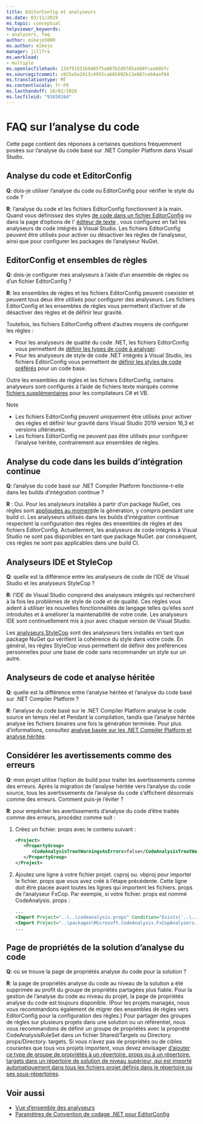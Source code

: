 ```yaml
---
title: EditorConfig et analyseurs
ms.date: 03/11/2019
ms.topic: conceptual
helpviewer_keywords:
- analyzers, faq
author: mikejo5000
ms.author: mikejo
manager: jillfra
ms.workload:
- multiple
ms.openlocfilehash: 134f91531b9485f5a887b2d9785a490fcea605fc
ms.sourcegitcommit: c025a5e2013c4955ca685092b13e887ce64aaf64
ms.translationtype: MT
ms.contentlocale: fr-FR
ms.lasthandoff: 10/02/2020
ms.locfileid: "91659164"
---
```

# <a name="code-analysis-faq"></a>FAQ sur l’analyse du code

Cette page contient des réponses à certaines questions fréquemment posées sur l’analyse du code basé sur .NET Compiler Platform dans Visual Studio.

## <a name="code-analysis-versus-editorconfig"></a>Analyse du code et EditorConfig

**Q**: dois-je utiliser l’analyse du code ou EditorConfig pour vérifier le style du code ?

**R**: l’analyse du code et les fichiers EditorConfig fonctionnent à la main. Quand vous définissez des styles [de code dans un fichier EditorConfig](/dotnet/fundamentals/code-analysis/code-style-rule-options) ou dans la page d’options de l' [éditeur de texte](../ide/code-styles-and-code-cleanup.md) , vous configurez en fait les analyseurs de code intégrés à Visual Studio. Les fichiers EditorConfig peuvent être utilisés pour activer ou désactiver les règles de l’analyseur, ainsi que pour configurer les packages de l’analyseur NuGet.

## <a name="editorconfig-versus-rule-sets"></a>EditorConfig et ensembles de règles

**Q**: dois-je configurer mes analyseurs à l’aide d’un ensemble de règles ou d’un fichier EditorConfig ?

**R**: les ensembles de règles et les fichiers EditorConfig peuvent coexister et peuvent tous deux être utilisés pour configurer des analyseurs. Les fichiers EditorConfig et les ensembles de règles vous permettent d’activer et de désactiver des règles et de définir leur gravité.

Toutefois, les fichiers EditorConfig offrent d’autres moyens de configurer les règles :

- Pour les analyseurs de qualité du code .NET, les fichiers EditorConfig vous permettent de [définir les types de code à analyser](/dotnet/fundamentals/code-analysis/code-quality-rule-options).
- Pour les analyseurs de style de code .NET intégrés à Visual Studio, les fichiers EditorConfig vous permettent de [définir les styles de code préférés](/dotnet/fundamentals/code-analysis/code-style-rule-options) pour un code base.

Outre les ensembles de règles et les fichiers EditorConfig, certains analyseurs sont configurés à l’aide de fichiers texte marqués comme [fichiers supplémentaires](../ide/build-actions.md#build-action-values) pour les compilateurs C# et VB.

> [!NOTE]
> - Les fichiers EditorConfig peuvent uniquement être utilisés pour activer des règles et définir leur gravité dans Visual Studio 2019 version 16,3 et versions ultérieures.
> - Les fichiers EditorConfig ne peuvent pas être utilisés pour configurer l’analyse héritée, contrairement aux ensembles de règles.

## <a name="code-analysis-in-ci-builds"></a>Analyse du code dans les builds d’intégration continue

**Q**: l’analyse du code basé sur .NET Compiler Platform fonctionne-t-elle dans les builds d’intégration continue ?

**R** : Oui. Pour les analyseurs installés à partir d’un package NuGet, ces règles sont [appliquées au moment](roslyn-analyzers-overview.md#build-errors)de la génération, y compris pendant une build ci. Les analyseurs utilisés dans les builds d’intégration continue respectent la configuration des règles des ensembles de règles et des fichiers EditorConfig. Actuellement, les analyseurs de code intégrés à Visual Studio ne sont pas disponibles en tant que package NuGet. par conséquent, ces règles ne sont pas applicables dans une build CI.

## <a name="ide-analyzers-versus-stylecop"></a>Analyseurs IDE et StyleCop

**Q**: quelle est la différence entre les analyseurs de code de l’IDE de Visual Studio et les analyseurs StyleCop ?

**R**: l’IDE de Visual Studio comprend des analyseurs intégrés qui recherchent à la fois les problèmes de style de code et de qualité. Ces règles vous aident à utiliser les nouvelles fonctionnalités de langage telles qu’elles sont introduites et à améliorer la maintenabilité de votre code. Les analyseurs IDE sont continuellement mis à jour avec chaque version de Visual Studio.

Les [analyseurs StyleCop](https://github.com/DotNetAnalyzers/StyleCopAnalyzers) sont des analyseurs tiers installés en tant que package NuGet qui vérifient la cohérence du style dans votre code. En général, les règles StyleCop vous permettent de définir des préférences personnelles pour une base de code sans recommander un style sur un autre.

## <a name="code-analyzers-versus-legacy-analysis"></a>Analyseurs de code et analyse héritée

**Q**: quelle est la différence entre l’analyse héritée et l’analyse du code basé sur .NET Compiler Platform ?

**R**: l’analyse du code basé sur le .NET Compiler Platform analyse le code source en temps réel et Pendant la compilation, tandis que l’analyse héritée analyse les fichiers binaires une fois la génération terminée. Pour plus d’informations, consultez [analyse basée sur les .NET Compiler Platform et analyse héritée](../code-quality/fxcop-analyzers-faq.md#whats-the-difference-between-legacy-fxcop-and-fxcop-analyzers).

## <a name="treat-warnings-as-errors"></a>Considérer les avertissements comme des erreurs

**Q**: mon projet utilise l’option de build pour traiter les avertissements comme des erreurs. Après la migration de l’analyse héritée vers l’analyse du code source, tous les avertissements de l’analyse du code s’affichent désormais comme des erreurs. Comment puis-je l’éviter ?

**R**: pour empêcher les avertissements d’analyse du code d’être traités comme des erreurs, procédez comme suit :

  1. Créez un fichier. props avec le contenu suivant :

     ```xml
     <Project>
        <PropertyGroup>
           <CodeAnalysisTreatWarningsAsErrors>false</CodeAnalysisTreatWarningsAsErrors>
        </PropertyGroup>
     </Project>
     ```

  2. Ajoutez une ligne à votre fichier projet. csproj ou. vbproj pour importer le fichier. props que vous avez créé à l’étape précédente. Cette ligne doit être placée avant toutes les lignes qui importent les fichiers. props de l’analyseur FxCop. Par exemple, si votre fichier. props est nommé CodeAnalysis. props :

     ```xml
     ...
     <Import Project="..\..\codeanalysis.props" Condition="Exists('..\..\codeanalysis.props')" />
     <Import Project="..\packages\Microsoft.CodeAnalysis.FxCopAnalyzers.2.6.5\build\Microsoft.CodeAnalysis.FxCopAnalyzers.props" Condition="Exists('..\packages\Microsoft.CodeAnalysis.FxCopAnalyzers.2.6.5\build\Microsoft.CodeAnalysis.FxCopAnalyzers.props')" />
     ...
     ```

## <a name="code-analysis-solution-property-page"></a>Page de propriétés de la solution d’analyse du code

**Q**: où se trouve la page de propriétés analyse du code pour la solution ?

**R**: la page de propriétés analyse du code au niveau de la solution a été supprimée au profit du groupe de propriétés partagées plus fiable. Pour la gestion de l’analyse du code au niveau du projet, la page de propriétés analyse du code est toujours disponible. (Pour les projets managés, nous vous recommandons également de migrer des ensembles de règles vers EditorConfig pour la configuration des règles.)  Pour partager des groupes de règles sur plusieurs projets dans une solution ou un référentiel, nous vous recommandons de définir un groupe de propriétés avec la propriété CodeAnalysisRuleSet dans un fichier Shared/Targets ou Directory. props/Directory. targets. Si vous n’avez pas de propriétés ou de cibles courantes que tous vos projets importent, vous devez envisager [d’ajouter ce type de groupe de propriétés à un répertoire. props ou à un répertoire. targets dans un répertoire de solution de niveau supérieur, qui est importé automatiquement dans tous les fichiers projet définis dans le répertoire ou ses sous-répertoires](../msbuild/customize-your-build.md).

## <a name="see-also"></a>Voir aussi

- [Vue d’ensemble des analyseurs](roslyn-analyzers-overview.md)
- [Paramètres de Convention de codage .NET pour EditorConfig](/dotnet/fundamentals/code-analysis/code-style-rule-options)